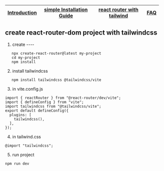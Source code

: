 | [Introduction](./README.md) | [simple Installation Guide](./simple-react.md) | [react router with tailwind](./router-dom-project.md) | [FAQ](./faq.md) |
|-----------------------------|------------------------------------------------|-------------------------------------------------------|-----------------|
## create react-router-dom project  with tailwindcss
1. create ----
```
   npx create-react-router@latest my-project
   cd my-project
   npm install
```
2. install tailwindcss
```
   npm install tailwindcss @tailwindcss/vite
```
3. in vite.config.js
```
import { reactRouter } from "@react-router/dev/vite";
import { defineConfig } from "vite";
import tailwindcss from "@tailwindcss/vite";
export default defineConfig({
  plugins: [
    tailwindcss(),
  ],
});
```
4. in tailwind.css
```
@import "tailwindcss";
```
5. run project
```
npm run dev
```
